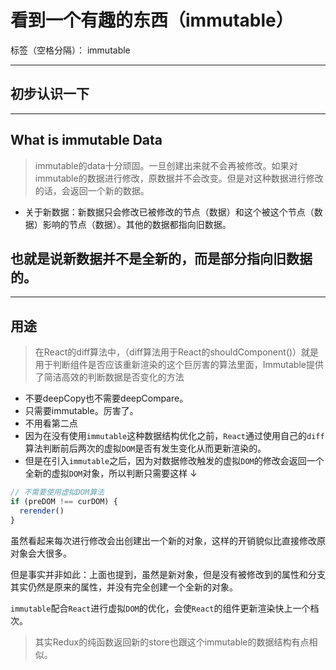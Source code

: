 ﻿# 看到一个有趣的东西（immutable）

标签（空格分隔）： immutable

---
## 初步认识一下
---

## What is immutable Data
> immutable的data十分顽固。一旦创建出来就不会再被修改。如果对immutable的数据进行修改，原数据并不会改变。但是对这种数据进行修改的话，会返回一个新的数据。

- 关于新数据：新数据只会修改已被修改的节点（数据）和这个被这个节点（数据）影响的节点（数据）。其他的数据都指向旧数据。

## 也就是说新数据并不是全新的，而是部分指向旧数据的。

---
## 用途

> 在React的diff算法中，（diff算法用于React的shouldComponent()）就是用于判断组件是否应该重新渲染的这个巨厉害的算法里面，Immutable提供了简洁高效的判断数据是否变化的方法

- 不要deepCopy也不需要deepCompare。
- 只需要immutable。厉害了。
- 不用看第二点
- 因为在没有使用`immutable`这种数据结构优化之前，`React`通过使用自己的`diff`算法判断前后两次的虚拟`DOM`是否有发生变化从而更新渲染的。
- 但是在引入`immutable`之后，因为对数据修改触发的虚拟`DOM`的修改会返回一个全新的虚拟`DOM`对象，所以判断只需要这样 ↓

``` JavaScript
// 不需要使用虚拟DOM算法
if (preDOM !== curDOM) {
  rerender()
}
```

虽然看起来每次进行修改会出创建出一个新的对象，这样的开销貌似比直接修改原对象会大很多。

但是事实并非如此：上面也提到，虽然是新对象，但是没有被修改到的属性和分支其实仍然是原来的属性，并没有完全创建一个全新的对象。

`immutable`配合`React`进行虚拟`DOM`的优化，会使`React`的组件更新渲染快上一个档次。


> 其实Redux的纯函数返回新的store也跟这个immutable的数据结构有点相似。

